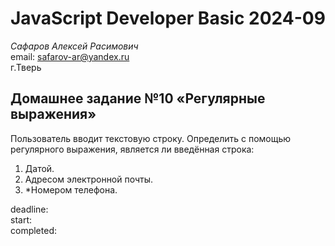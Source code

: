 # JavaScript Developer Basic 2024-09

_Сафаров Алексей Расимович_  
email: <safarov-ar@yandex.ru>  
г.Тверь

## Домашнее задание №10 «Регулярные выражения»

Пользователь вводит текстовую строку. Определить с помощью  
регулярного выражения, является ли введённая строка:

1. Датой.
2. Адресом электронной почты.
3. \*Номером телефона.

deadline:  
start:  
completed:
